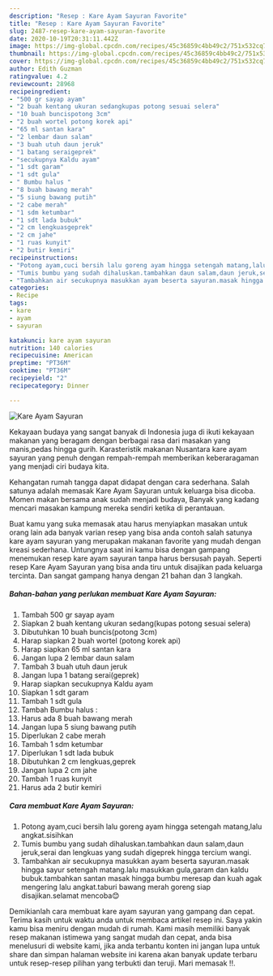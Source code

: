 ```yaml
---
description: "Resep : Kare Ayam Sayuran Favorite"
title: "Resep : Kare Ayam Sayuran Favorite"
slug: 2487-resep-kare-ayam-sayuran-favorite
date: 2020-10-19T20:31:11.442Z
image: https://img-global.cpcdn.com/recipes/45c36859c4bb49c2/751x532cq70/kare-ayam-sayuran-foto-resep-utama.jpg
thumbnail: https://img-global.cpcdn.com/recipes/45c36859c4bb49c2/751x532cq70/kare-ayam-sayuran-foto-resep-utama.jpg
cover: https://img-global.cpcdn.com/recipes/45c36859c4bb49c2/751x532cq70/kare-ayam-sayuran-foto-resep-utama.jpg
author: Edith Guzman
ratingvalue: 4.2
reviewcount: 28968
recipeingredient:
- "500 gr sayap ayam"
- "2 buah kentang ukuran sedangkupas potong sesuai selera"
- "10 buah buncispotong 3cm"
- "2 buah wortel potong korek api"
- "65 ml santan kara"
- "2 lembar daun salam"
- "3 buah utuh daun jeruk"
- "1 batang seraigeprek"
- "secukupnya Kaldu ayam"
- "1 sdt garam"
- "1 sdt gula"
- " Bumbu halus "
- "8 buah bawang merah"
- "5 siung bawang putih"
- "2 cabe merah"
- "1 sdm ketumbar"
- "1 sdt lada bubuk"
- "2 cm lengkuasgeprek"
- "2 cm jahe"
- "1 ruas kunyit"
- "2 butir kemiri"
recipeinstructions:
- "Potong ayam,cuci bersih lalu goreng ayam hingga setengah matang,lalu angkat.sisihkan"
- "Tumis bumbu yang sudah dihaluskan.tambahkan daun salam,daun jeruk,serai dan lengkuas yang sudah digeprek hingga tercium wangi."
- "Tambahkan air secukupnya masukkan ayam beserta sayuran.masak hingga sayur setengah matang.lalu masukkan gula,garam dan kaldu bubuk.tambahkan santan masak hingga bumbu meresap dan kuah agak mengering lalu angkat.taburi bawang merah goreng siap disajikan.selamat mencoba😊"
categories:
- Recipe
tags:
- kare
- ayam
- sayuran

katakunci: kare ayam sayuran 
nutrition: 140 calories
recipecuisine: American
preptime: "PT36M"
cooktime: "PT36M"
recipeyield: "2"
recipecategory: Dinner

---
```



![Kare Ayam Sayuran](https://img-global.cpcdn.com/recipes/45c36859c4bb49c2/751x532cq70/kare-ayam-sayuran-foto-resep-utama.jpg)

Kekayaan budaya yang sangat banyak di Indonesia juga di ikuti kekayaan makanan yang beragam dengan berbagai rasa dari masakan yang manis,pedas hingga gurih. Karasteristik makanan Nusantara kare ayam sayuran yang penuh dengan rempah-rempah memberikan keberaragaman yang menjadi ciri budaya kita.


Kehangatan rumah tangga dapat didapat dengan cara sederhana. Salah satunya adalah memasak Kare Ayam Sayuran untuk keluarga bisa dicoba. Momen makan bersama anak sudah menjadi budaya, Banyak yang kadang mencari masakan kampung mereka sendiri ketika di perantauan.



Buat kamu yang suka memasak atau harus menyiapkan masakan untuk orang lain ada banyak varian resep yang bisa anda contoh salah satunya kare ayam sayuran yang merupakan makanan favorite yang mudah dengan kreasi sederhana. Untungnya saat ini kamu bisa dengan gampang menemukan resep kare ayam sayuran tanpa harus bersusah payah.
Seperti resep Kare Ayam Sayuran yang bisa anda tiru untuk disajikan pada keluarga tercinta. Dan sangat gampang hanya dengan 21 bahan dan 3 langkah.


<!--inarticleads1-->

##### Bahan-bahan yang perlukan membuat Kare Ayam Sayuran:

1. Tambah 500 gr sayap ayam
1. Siapkan 2 buah kentang ukuran sedang(kupas potong sesuai selera)
1. Dibutuhkan 10 buah buncis(potong 3cm)
1. Harap siapkan 2 buah wortel (potong korek api)
1. Harap siapkan 65 ml santan kara
1. Jangan lupa 2 lembar daun salam
1. Tambah 3 buah utuh daun jeruk
1. Jangan lupa 1 batang serai(geprek)
1. Harap siapkan secukupnya Kaldu ayam
1. Siapkan 1 sdt garam
1. Tambah 1 sdt gula
1. Tambah  Bumbu halus :
1. Harus ada 8 buah bawang merah
1. Jangan lupa 5 siung bawang putih
1. Diperlukan 2 cabe merah
1. Tambah 1 sdm ketumbar
1. Diperlukan 1 sdt lada bubuk
1. Dibutuhkan 2 cm lengkuas,geprek
1. Jangan lupa 2 cm jahe
1. Tambah 1 ruas kunyit
1. Harus ada 2 butir kemiri




<!--inarticleads2-->

##### Cara membuat  Kare Ayam Sayuran:

1. Potong ayam,cuci bersih lalu goreng ayam hingga setengah matang,lalu angkat.sisihkan
1. Tumis bumbu yang sudah dihaluskan.tambahkan daun salam,daun jeruk,serai dan lengkuas yang sudah digeprek hingga tercium wangi.
1. Tambahkan air secukupnya masukkan ayam beserta sayuran.masak hingga sayur setengah matang.lalu masukkan gula,garam dan kaldu bubuk.tambahkan santan masak hingga bumbu meresap dan kuah agak mengering lalu angkat.taburi bawang merah goreng siap disajikan.selamat mencoba😊




Demikianlah cara membuat kare ayam sayuran yang gampang dan cepat. Terima kasih untuk waktu anda untuk membaca artikel resep ini. Saya yakin kamu bisa meniru dengan mudah di rumah. Kami masih memiliki banyak resep makanan istimewa yang sangat mudah dan cepat, anda bisa menelusuri di website kami, jika anda terbantu konten ini jangan lupa untuk share dan simpan halaman website ini karena akan banyak update terbaru untuk resep-resep pilihan yang terbukti dan teruji. Mari memasak !!. 
